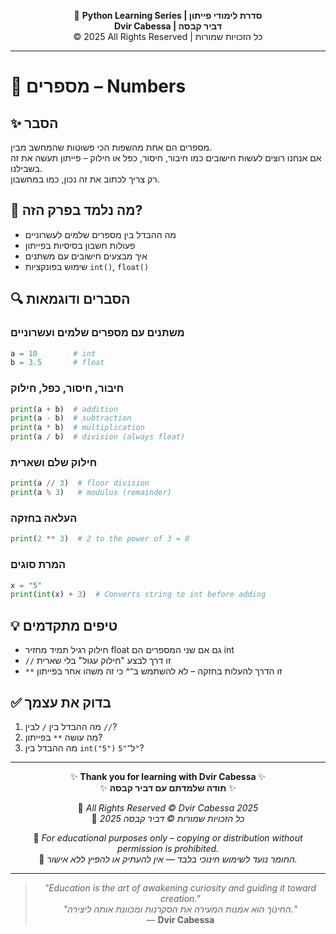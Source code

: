 <!-- DC_HEADER_START -->
<div align="center">

🐍 **Python Learning Series | סדרת לימודי פייתון**  
**Dvir Cabessa | דביר קבסה**  
© 2025 All Rights Reserved | כל הזכויות שמורות

</div>

---
<!-- DC_HEADER_END -->

# 📘 מספרים – Numbers

## ✨ הסבר
מספרים הם אחת מהשפות הכי פשוטות שהמחשב מבין.  
אם אנחנו רוצים לעשות חישובים כמו חיבור, חיסור, כפל או חילוק – פייתון תעשה את זה בשבילנו.  
רק צריך לכתוב את זה נכון, כמו במחשבון.

## 🧠 מה נלמד בפרק הזה?
- מה ההבדל בין מספרים שלמים לעשרוניים  
- פעולות חשבון בסיסיות בפייתון  
- איך מבצעים חישובים עם משתנים  
- שימוש בפונקציות `int()`, `float()`

## 🔍 הסברים ודוגמאות

### משתנים עם מספרים שלמים ועשרוניים
```python
a = 10        # int
b = 3.5       # float
```

### חיבור, חיסור, כפל, חילוק
```python
print(a + b)  # addition
print(a - b)  # subtraction
print(a * b)  # multiplication
print(a / b)  # division (always float)
```

### חילוק שלם ושארית
```python
print(a // 3)  # floor division
print(a % 3)   # modulus (remainder)
```

### העלאה בחזקה
```python
print(2 ** 3)  # 2 to the power of 3 = 8
```

### המרת סוגים
```python
x = "5"
print(int(x) + 3)  # Converts string to int before adding
```

## 💡 טיפים מתקדמים
- חילוק רגיל תמיד מחזיר float גם אם שני המספרים הם int  
- `//` זו דרך לבצע "חילוק עגול" בלי שארית  
- `**` זו הדרך להעלות בחזקה – לא להשתמש ב־^ כי זה משהו אחר בפייתון

## ✅ בדוק את עצמך
1. מה ההבדל בין `/` לבין `//`?  
2. מה עושה `**` בפייתון?  
3. מה ההבדל בין `int("5")` ל־`"5"`?

<!-- DC_FOOTER_START -->
---

<div align="center">

✨ **Thank you for learning with Dvir Cabessa** ✨  
✨ **תודה שלמדתם עם דביר קבסה** ✨  

📘 *All Rights Reserved © Dvir Cabessa 2025*  
📘 *כל הזכויות שמורות © דביר קבסה 2025*  

🔗 *For educational purposes only – copying or distribution without permission is prohibited.*  
🔗 *החומר נועד לשימוש חינוכי בלבד — אין להעתיק או להפיץ ללא אישור.*

---

> _"Education is the art of awakening curiosity and guiding it toward creation."_  
> _"החינוך הוא אמנות המעירה את הסקרנות ומכוונת אותה ליצירה."_  
> — **Dvir Cabessa**

</div>
<!-- DC_FOOTER_END -->

